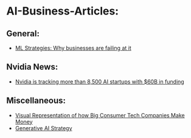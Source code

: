 # AI-Business-Articles:

## General:
- [ML Strategies: Why businesses are failing at it](https://www.analyticsinsight.net/machine-learning-strategies-why-businesses-are-failing-at-it/)  

## Nvidia News:
- [Nvidia is tracking more than 8,500 AI startups with $60B in funding](https://venturebeat.com/2021/08/02/nvidia-is-tracking-more-than-8500-ai-startups-with-60b-in-funding/)    

## Miscellaneous:
- [Visual Representation of how Big Consumer Tech Companies Make Money](https://www.linkedin.com/posts/rammohans_consumertech-businessrevenue-techcompanies-activity-7010443331809767425-VT6k/?utm_source=share&utm_medium=member_android)  
- [Generative AI Strategy](https://huyenchip.com/2023/06/07/generative-ai-strategy.html)  
